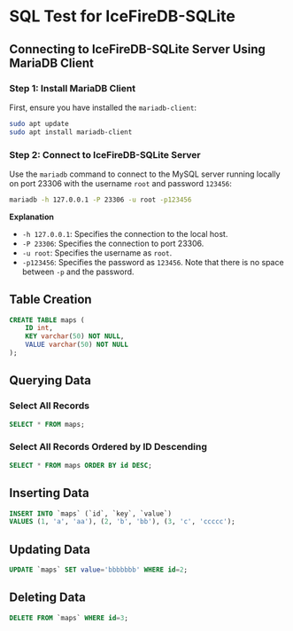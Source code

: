 
# SQL Test for IceFireDB-SQLite

## Connecting to IceFireDB-SQLite Server Using MariaDB Client

### Step 1: Install MariaDB Client

First, ensure you have installed the `mariadb-client`:

```bash
sudo apt update
sudo apt install mariadb-client
```

### Step 2: Connect to IceFireDB-SQLite Server

Use the `mariadb` command to connect to the MySQL server running locally on port 23306 with the username `root` and password `123456`:

```bash
mariadb -h 127.0.0.1 -P 23306 -u root -p123456
```

**Explanation**

- `-h 127.0.0.1`: Specifies the connection to the local host.
- `-P 23306`: Specifies the connection to port 23306.
- `-u root`: Specifies the username as `root`.
- `-p123456`: Specifies the password as `123456`. Note that there is no space between `-p` and the password.


## Table Creation

```sql
CREATE TABLE maps (
    ID int,
    KEY varchar(50) NOT NULL,
    VALUE varchar(50) NOT NULL
);
```

## Querying Data

### Select All Records

```sql
SELECT * FROM maps;
```

### Select All Records Ordered by ID Descending

```sql
SELECT * FROM maps ORDER BY id DESC;
```

## Inserting Data

```sql
INSERT INTO `maps` (`id`, `key`, `value`) 
VALUES (1, 'a', 'aa'), (2, 'b', 'bb'), (3, 'c', 'ccccc');
```

## Updating Data

```sql
UPDATE `maps` SET value='bbbbbbb' WHERE id=2;
```

## Deleting Data

```sql
DELETE FROM `maps` WHERE id=3;
```

## 